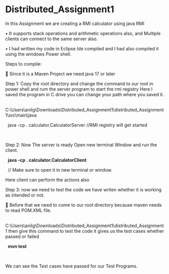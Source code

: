 # Distributed_Assignment1
In this Assignment we are creating a RMI calculator using java RMI

•	It supports stack operations and arithmetic operations also, and Multiple clients can connect to the same server also.

•	I had written my code in Eclipse Ide compiled and I had also compiled it using the windows Power shell.

Steps to compile:

	Since it is a Maven Project we need java 17 or later

Step 1: Copy the root directory and change the command to our root in power shell and rum the server program to start the rmi registry
Here I saved the program in C drive you can change your path where you saved it.

&nbsp;			C:\Users\anilg\Downloads\Distributed_Assignment1\distributed_Assignment1\src\main\java

&nbsp;				java -cp . calculator.CalculatorServer  //RMI registry will get started

&nbsp;


Step 2: Now The server is ready Open new  terminal Window and run the client.

&nbsp;	**java -cp . calculator.CalculatorClient**

&nbsp; // Make sure to open it in new terminal or window. 

Here client can perform the actions also

Step 3: now we need to test the code we have writen whether it is working as intended or not.

	Before that we need to come to our root directory because maven needs to read POM.XML file.

&nbsp;	C:\Users\anilg\Downloads\Distributed_Assignment1\distributed_Assignment1
then give this command to test the code it gives us the test cases whether passed or failed

&nbsp;		**mvn test**	

&nbsp;

We can see the Test cases have passed for our Test Programs.




